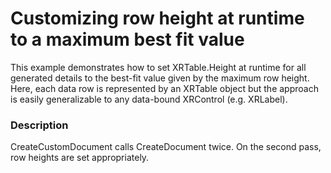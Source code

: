 # Customizing row height at runtime to a maximum best fit value


<p>This example demonstrates how to set XRTable.Height at runtime for all generated details to the best-fit value given by the maximum row height. Here, each data row is represented by an XRTable object but the approach is easily generalizable to any data-bound XRControl (e.g. XRLabel).</p>


<h3>Description</h3>

<p>CreateCustomDocument calls CreateDocument twice. On the second pass, row heights are set appropriately.</p>

<br/>


